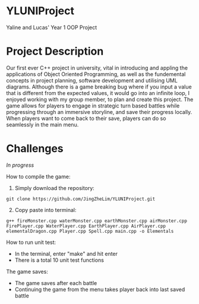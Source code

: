 # YLUNIProject
Yaline and Lucas' Year 1 OOP Project

# Project Description
Our first ever C++ project in university, vital in introducing and appling the applications of Object Oriented Programming, as well as the fundemental concepts in project planning, software development and utilising UML diagrams. Although there is a game breaking bug where if you input a value that is different from the expected values, it would go into an infinite loop, I enjoyed working with my group member, to plan and create this project. The game allows for players to engage in strategic turn based battles while progressing through an immersive storyline, and save their progress locally. When players want to come back to their save, players can do so seamlessly in the main menu.

# Challenges
*In progress*

How to compile the game:
1. Simply download the repository:
```
git clone https://github.com/JingZheLim/YLUNIProject.git
```
2. Copy paste into terminal:
```
g++ fireMonster.cpp waterMonster.cpp earthMonster.cpp airMonster.cpp FirePlayer.cpp WaterPlayer.cpp EarthPlayer.cpp AirPlayer.cpp elementalDragon.cpp Player.cpp Spell.cpp main.cpp -o Elementals
```

How to run unit test:
* In the terminal, enter "make" and hit enter 
* There is a total 10 unit test functions 

The game saves:
* The game saves after each battle
* Continuing the game from the menu takes player back into last saved battle 




